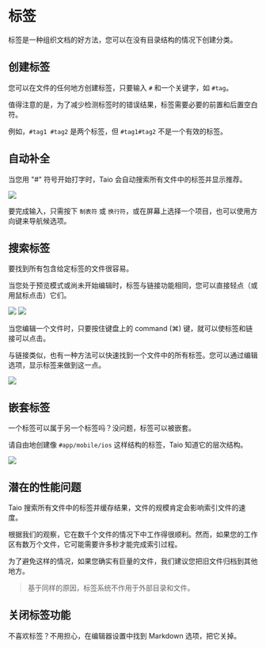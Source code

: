 # 标签

标签是一种组织文档的好方法，您可以在没有目录结构的情况下创建分类。

## 创建标签

您可以在文件的任何地方创建标签，只要输入 `#` 和一个关键字，如 `#tag`。

值得注意的是，为了减少检测标签时的错误结果，标签需要必要的前置和后置空白符。

例如，`#tag1 #tag2` 是两个标签，但 `#tag1#tag2` 不是一个有效的标签。

## 自动补全

当您用 "#" 符号开始打字时，Taio 会自动搜索所有文件中的标签并显示推荐。

<img class="bordered_img" src="../cn/editor/assets/IMG_1.png" />

要完成输入，只需按下 `制表符` 或 `换行符`，或在屏幕上选择一个项目，也可以使用方向键来导航候选项。

## 搜索标签

要找到所有包含给定标签的文件很容易。

当您处于预览模式或尚未开始编辑时，标签与链接功能相同，您可以直接轻点（或用鼠标点击）它们。

<img class="bordered_img" src="../cn/editor/assets/IMG_2.png" />

<img class="bordered_img" src="../cn/editor/assets/IMG_3.png" />

当您编辑一个文件时，只要按住键盘上的 command (⌘) 键，就可以使标签和链接可以点击。

与链接类似，也有一种方法可以快速找到一个文件中的所有标签。您可以通过编辑选项，显示标签来做到这一点。

<img class="bordered_img" src="../cn/editor/assets/IMG_4.png" />

## 嵌套标签

一个标签可以属于另一个标签吗？没问题，标签可以被嵌套。

请自由地创建像 `#app/mobile/ios` 这样结构的标签，Taio 知道它的层次结构。

<img class="bordered_img" src="../cn/editor/assets/IMG_5.png" />

## 潜在的性能问题

Taio 搜索所有文件中的标签并缓存结果，文件的规模肯定会影响索引文件的速度。

根据我们的观察，它在数千个文件的情况下中工作得很顺利。然而，如果您的工作区有数万个文件，它可能需要许多秒才能完成索引过程。

为了避免这样的情况，如果您确实有巨量的文件，我们建议您把旧文件归档到其他地方。

> 基于同样的原因，标签系统不作用于外部目录和文件。

## 关闭标签功能

不喜欢标签？不用担心，在编辑器设置中找到 Markdown 选项，把它关掉。
